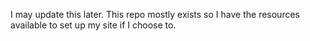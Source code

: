 I may update this later. This repo mostly exists so I have the resources
available to set up my site if I choose to.

